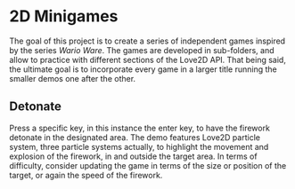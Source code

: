 # 2D Minigames

The goal of this project is to create a series of independent games inspired by the series <i>Wario Ware</i>. The games are developed in sub-folders, and allow to practice with different sections of the Love2D API. That being said, the ultimate goal is to incorporate every game in a larger title running the smaller demos one after the other.

## Detonate

Press a specific key, in this instance the enter key, to have the firework detonate in the designated area. The demo features Love2D particle system, three particle systems actually, to highlight the movement and explosion of the firework, in and outside the target area. In terms of difficulty, consider updating the game in terms of the size or position of the target, or again the speed of the firework.
